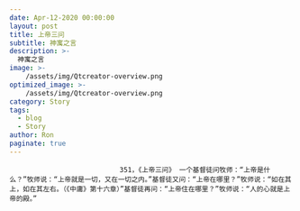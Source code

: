 ```yaml
---
date: Apr-12-2020 00:00:00
layout: post
title: 上帝三问
subtitle: 神寓之言
description: >-
  神寓之言
image: >-
    /assets/img/Qtcreator-overview.png
optimized_image: >-
    /assets/img/Qtcreator-overview.png
category: Story
tags:
  - blog
  - Story
author: Ron
paginate: true
---
```


							　　351，《上帝三问》 一个基督徒问牧师：“上帝是什么？”牧师说：“上帝就是一切，又在一切之内。”基督徒又问：“上帝在哪里？”牧师说：“如在其上，如在其左右。（《中庸》第十六章）”基督徒再问：“上帝住在哪里？”牧师说：“人的心就是上帝的殿。”
							
							
						